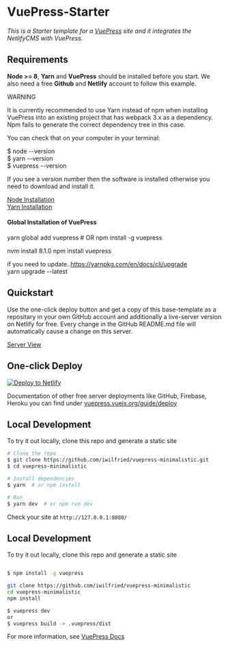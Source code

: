 # VuePress-Starter

*This is a Starter template for a [VuePress](https://vuepress.vuejs.org) site and it integrates the NetlifyCMS with VuePress.*  

## Requirements  

**Node >= 8**, **Yarn** and **VuePress** should be installed before you start. We also need a free **Github** and **Netlify** account to follow this example.  

WARNING

It is currently recommended to use Yarn instead of npm when installing VuePress into an existing project that has webpack 3.x as a dependency. Npm fails to generate the correct dependency tree in this case.

You can check that on your computer in your terminal: 

$ node --version  
$ yarn --version  
$ vuepress --version

If you see a version number then the software is installed otherwise you need to download and install it. 

[Node Installation](https://nodejs.org/en/download/)  
[Yarn Installation](https://yarnpkg.com/lang/en/docs/install/#windows-stable)  


#### Global Installation of VuePress  

yarn global add vuepress # OR npm install -g vuepress  

nvm install 8.1.0
npm install vuepress

if you need to update..https://yarnpkg.com/en/docs/cli/upgrade  
yarn upgrade --latest


## Quickstart 

Use the one-click deploy button and get a copy of this base-template as a repositary in your own GitHub account and additionally
a live-server version on Netlify for free. Every change in the GitHub README.md file will automatically cause a change 
on this server.

[Server View](https://nifty-williams-038c26.netlify.com/)

## One-click Deploy

[![Deploy to Netlify](https://www.netlify.com/img/deploy/button.svg)](https://app.netlify.com/start/deploy?repository=https://github.com/iwilfried/vuepress-boilerplate)

Documentation of other free server deployments like GitHub, Firebase, Heroku you can find under 
[vuepress.vuejs.org/guide/deploy](https://vuepress.vuejs.org/guide/deploy.html)

## Local Development

To try it out locally, clone this repo and generate a static site

```bash
# Clone the repo
$ git clone https://github.com/iwilfried/vuepress-minimalistic.git
$ cd vuepress-minimalistic

# Install dependencies
$ yarn  # or npm install

# Run
$ yarn dev  # or npm run dev
```

Check your site at `http://127.0.0.1:8080/`

## Local Development

To try it out locally, clone this repo and generate a static site

```bash

$ npm install -g vuepress

git clone https://github.com/iwilfried/vuepress-minimalistic
cd vuepress-minimalistic
npm install

$ vuepress dev
or
$ vuepress build -> .vuepress/dist
```

For more information, see [VuePress Docs](https://vuepress.vuejs.org)

